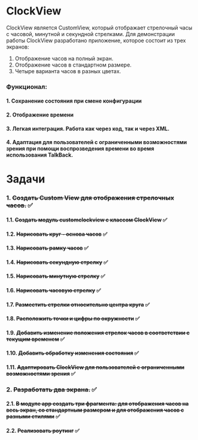 # ClockView
ClockView является CustomView, который отображает стрелочный часы с часовой, минутной и секундной стрелками.
Для демонстрации работы ClockView разработано приложение, которое состоит из трех экранов:
1. Отображение часов на полный экран.
2. Отображение часов в стандартном размере.
3. Четыре варианта часов в разных цветах.

### Функционал:
#### 1. Сохранение состояния при смене конфигурации
#### 2. Отображение времени
#### 3. Легкая интеграция. Работа как через код, так и через XML.
#### 4. Адаптация для пользователей с ограниченными возможностями зрения при помощи воспрозведения времени во время использования TalkBack.

# Задачи
### 1. ~~Создать Custom View для отображения стрелочных часов.~~ ✅
#### 1.1. ~~Создать модуль customclockview с классом ClockView~~ ✅
#### 1.2. ~~Нарисовать круг - основа часов~~ ✅
#### 1.3. ~~Нарисовать рамку часов~~ ✅
#### 1.4. ~~Нарисовать секундную стрелку~~ ✅
#### 1.5. ~~Нарисовать минутную стрелку~~ ✅
#### 1.6. ~~Нарисовать часовую стрелку~~ ✅
#### 1.7. ~~Разместить стрелки относительно центра круга~~ ✅
#### 1.8. ~~Расположить точки и цифры по окружности~~ ✅
#### 1.9.  ~~Добавить изменение положения стрелок часов в соответствии с текущим временем~~ ✅
#### 1.10. ~~Добавить обработку изменения состояния~~ ✅
#### 1.11. ~~Адаптировать ClockView для пользователей с ограниченными возможностями зрения~~ ✅
### 2. ~~Разработать два экрана.~~ ✅
#### 2.1. ~~В модуле app создать три фрагмента: для отображения часов на весь экран, со стандартным размером и для отображения часов с разными стилями~~ ✅
#### 2.2. ~~Реализовать роутинг~~ ✅